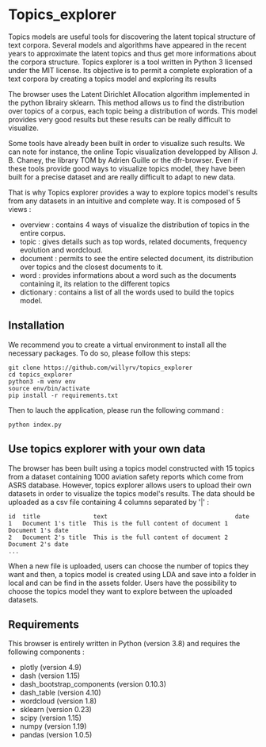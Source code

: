 # Topics_explorer

Topics models are useful tools for discovering the latent topical structure of text corpora. Several models and algorithms have appeared in the recent years to approximate the latent topics and thus get more informations about the corpora structure. Topics explorer is a tool written in Python 3 licensed under the MIT license. Its objective is to permit a complete exploration of a text corpora by creating a topics model and exploring its results

The browser uses the Latent Dirichlet Allocation algorithm implemented in the python librairy sklearn. This method allows us to find the distribution over topics of a corpus, each topic being a distribution of words. This model provides very good results but these results can be really difficult to visualize. 

Some tools have already been built in order to visualize such results. We can note for instance, the online Topic visualization developped by Allison J. B. Chaney, the library TOM by Adrien Guille or the dfr-browser. Even if these tools provide good ways to visualize topics model, they have been built for a precise dataset and are really difficult to adapt to new data.

That is why Topics explorer provides a way to explore topics model's results from any datasets in an intuitive  and complete way. It is composed of 5 views : 

* overview : contains 4 ways of visualize the distribution of topics in the entire corpus. 
* topic : gives details such as top words, related documents, frequency evolution and wordcloud.
* document : permits to see the entire selected document, its distribution over topics and the closest documents to it.
* word : provides informations about a word such as the documents containing it, its relation to the different topics
* dictionary : contains a list of all the words used to build the topics model.


## Installation

We recommend you to create a virtual environment to install all the necessary packages. To do so, please follow this steps: 

```
git clone https://github.com/willyrv/topics_explorer
cd topics_explorer
python3 -m venv env
source env/bin/activate
pip install -r requirements.txt
```
Then to lauch the application, please run the following command :
```
python index.py
```
## Use topics explorer with your own data

The browser has been built using a topics model constructed with 15 topics from a dataset containing 1000 aviation safety reports which come from ASRS database. However, topics explorer allows users to upload their own datasets in order to visualize the topics model's results. The data should be uploaded as a csv file containing 4 columns separated by '|' :

```
id	title	            text                                    date
1	Document 1's title	This is the full content of document 1  Document 1's date
2	Document 2's title	This is the full content of document 2  Document 2's date
...
```
When a new file is uploaded, users can choose the number of topics they want and then, a topics model is created using LDA and save into a folder in local and can be find in the assets folder. Users have the possibility to choose the topics model they want to explore between the uploaded datasets.

## Requirements 

This browser is entirely written in Python (version 3.8) and requires the following components :
* plotly (version 4.9)
* dash (version 1.15)
* dash_bootstrap_components (version 0.10.3)
* dash_table (version 4.10)
* wordcloud (version 1.8)
* sklearn (version 0.23)
* scipy (version 1.15)
* numpy (version 1.19)
* pandas (version 1.0.5)

